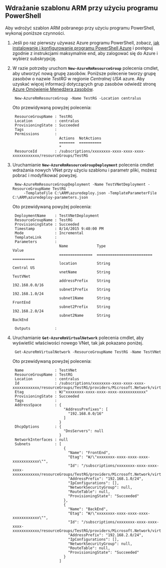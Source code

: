 ## <a name="deploy-the-arm-template-by-using-powershell"></a>Wdrażanie szablonu ARM przy użyciu programu PowerShell

Aby wdrożyć szablon ARM pobranego przy użyciu programu PowerShell, wykonaj poniższe czynności.

1. Jeśli po raz pierwszy używasz Azure programu PowerShell, zobacz, [jak instalowanie i konfigurowanie programu PowerShell Azure](../articles/powershell-install-configure.md) i postępuj zgodnie z instrukcjami maksymalnie end, aby zalogować się do Azure i wybierz subskrypcję.

3. W razie potrzeby uruchom **`New-AzureRmResourceGroup`** polecenia cmdlet, aby utworzyć nową grupę zasobów. Poniższe polecenie tworzy grupę zasobów o nazwie *TestRG* w regionie *Centralnej USA* azure. Aby uzyskać więcej informacji dotyczących grup zasobów odwiedź stronę [Azure Omówienie Menedżera zasobów](../articles/resource-group-overview.md).

        New-AzureRmResourceGroup -Name TestRG -Location centralus
        
    Oto przewidywaną powyżej polecenia:

        ResourceGroupName : TestRG
        Location          : centralus
        ProvisioningState : Succeeded
        Tags              :
        Permissions       :
                            Actions  NotActions
                            =======  ==========
                            *
        ResourceId        : /subscriptions/xxxxxxxx-xxxx-xxxx-xxxx-xxxxxxxxxxxx/resourceGroups/TestRG

4. Uruchamianie **`New-AzureRmResourceGroupDeployment`** polecenia cmdlet wdrażania nowych VNet przy użyciu szablonu i parametr pliki, możesz pobrać i modyfikować powyżej.

        New-AzureRmResourceGroupDeployment -Name TestVNetDeployment -ResourceGroupName TestRG `
            -TemplateFile C:\ARM\azuredeploy.json -TemplateParameterFile C:\ARM\azuredeploy-parameters.json
            
    Oto przewidywaną powyżej polecenia:
        
        DeploymentName    : TestVNetDeployment
        ResourceGroupName : TestRG
        ProvisioningState : Succeeded
        Timestamp         : 8/14/2015 9:40:00 PM
        Mode              : Incremental
        TemplateLink      :
        Parameters        :
                            Name             Type                       Value
                            ===============  =========================  ==========
                            location         String                     Central US
                            vnetName         String                     TestVNet
                            addressPrefix    String                     192.168.0.0/16
                            subnet1Prefix    String                     192.168.1.0/24
                            subnet1Name      String                     FrontEnd
                            subnet2Prefix    String                     192.168.2.0/24
                            subnet2Name      String                     BackEnd
        
        Outputs           :

5. Uruchamianie **`Get-AzureRmVirtualNetwork`** polecenia cmdlet, aby wyświetlić właściwości nowego VNet, tak jak pokazano poniżej.


        Get-AzureRmVirtualNetwork -ResourceGroupName TestRG -Name TestVNet
        
    Oto przewidywaną powyżej polecenia:
        
        Name              : TestVNet
        ResourceGroupName : TestRG
        Location          : centralus
        Id                : /subscriptions/xxxxxxxx-xxxx-xxxx-xxxx-xxxxxxxxxxxx/resourceGroups/TestRG/providers/Microsoft.Network/virtualNetworks/TestVNet
        Etag              : W/"xxxxxxxx-xxxx-xxxx-xxxx-xxxxxxxxxxxx"
        ProvisioningState : Succeeded
        Tags              :
        AddressSpace      : {
                              "AddressPrefixes": [
                                "192.168.0.0/16"
                              ]
                            }
        DhcpOptions       : {
                              "DnsServers": null
                            }
        NetworkInterfaces : null
        Subnets           : [
                              {
                                "Name": "FrontEnd",
                                "Etag": "W/\"xxxxxxxx-xxxx-xxxx-xxxx-xxxxxxxxxxxx\"",
                                "Id": "/subscriptions/xxxxxxxx-xxxx-xxxx-xxxx-xxxxxxxxxxxx/resourceGroups/TestRG/providers/Microsoft.Network/virtualNetworks/TestVNet/subnets/FrontEnd",
                                "AddressPrefix": "192.168.1.0/24",
                                "IpConfigurations": [],
                                "NetworkSecurityGroup": null,
                                "RouteTable": null,
                                "ProvisioningState": "Succeeded"
                              },
                              {
                                "Name": "BackEnd",
                                "Etag": "W/\"xxxxxxxx-xxxx-xxxx-xxxx-xxxxxxxxxxxx\"",
                                "Id": "/subscriptions/xxxxxxxx-xxxx-xxxx-xxxx-xxxxxxxxxxxx/resourceGroups/TestRG/providers/Microsoft.Network/virtualNetworks/TestVNet/subnets/BackEnd",
                                "AddressPrefix": "192.168.2.0/24",
                                "IpConfigurations": [],
                                "NetworkSecurityGroup": null,
                                "RouteTable": null,
                                "ProvisioningState": "Succeeded"
                              }
                            ]